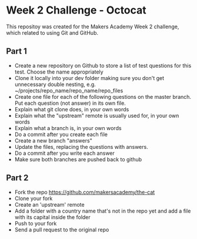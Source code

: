 Week 2 Challenge - Octocat
===========================

This repositoy was created for the Makers Academy Week 2 challenge, which related to using Git and GitHub.

Part 1
-------

* Create a new repository on Github to store a list of test questions for this test. Choose the name appropriately
* Clone it locally into your dev folder making sure you don't get unnecessary double nesting, e.g. ~/projects/repo_name/repo_name/repo_files
* Create one file for each of the following questions on the master branch. Put each question (not answer) in its own file.
* Explain what git clone does, in your own words
* Explain what the "upstream" remote is usually used for, in your own words
* Explain what a branch is, in your own words
* Do a commit after you create each file
* Create a new branch "answers"
* Update the files, replacing the questions with answers.
* Do a commit after you write each answer
* Make sure both branches are pushed back to github

Part 2
-------

* Fork the repo https://github.com/makersacademy/the-cat
* Clone your fork
* Create an 'upstream' remote
* Add a folder with a country name that's not in the repo yet and add a file with its capital inside the folder
* Push to your fork
* Send a pull request to the original repo